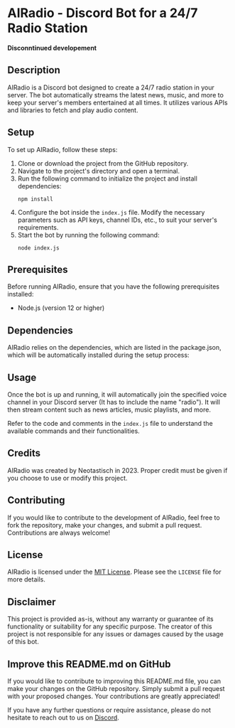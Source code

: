 # AIRadio - Discord Bot for a 24/7 Radio Station

**Disconntinued developement**

## Description
AIRadio is a Discord bot designed to create a 24/7 radio station in your server. The bot automatically streams the latest news, music, and more to keep your server's members entertained at all times. It utilizes various APIs and libraries to fetch and play audio content.

## Setup
To set up AIRadio, follow these steps:

1. Clone or download the project from the GitHub repository.
2. Navigate to the project's directory and open a terminal.
3. Run the following command to initialize the project and install dependencies:
   ```
   npm install
   ```
4. Configure the bot inside the `index.js` file. Modify the necessary parameters such as API keys, channel IDs, etc., to suit your server's requirements.
5. Start the bot by running the following command:
   ```
   node index.js
   ```

## Prerequisites
Before running AIRadio, ensure that you have the following prerequisites installed:

- Node.js (version 12 or higher)

## Dependencies
AIRadio relies on the dependencies, which are listed in the package.json, which will be automatically installed during the setup process:

## Usage
Once the bot is up and running, it will automatically join the specified voice channel in your Discord server (It has to include the name "radio"). It will then stream content such as news articles, music playlists, and more.

Refer to the code and comments in the `index.js` file to understand the available commands and their functionalities.

## Credits
AIRadio was created by Neotastisch in 2023. Proper credit must be given if you choose to use or modify this project.

## Contributing
If you would like to contribute to the development of AIRadio, feel free to fork the repository, make your changes, and submit a pull request. Contributions are always welcome!

## License
AIRadio is licensed under the [MIT License](https://opensource.org/licenses/MIT). Please see the `LICENSE` file for more details.

## Disclaimer
This project is provided as-is, without any warranty or guarantee of its functionality or suitability for any specific purpose. The creator of this project is not responsible for any issues or damages caused by the usage of this bot.

## Improve this README.md on GitHub
If you would like to contribute to improving this README.md file, you can make your changes on the GitHub repository. Simply submit a pull request with your proposed changes. Your contributions are greatly appreciated!

If you have any further questions or require assistance, please do not hesitate to reach out to us on [Discord](https://discord.gg/pZKFGWVvfF).

